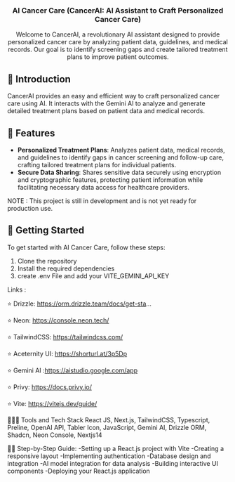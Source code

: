   <h3 align="center">AI Cancer Care (CancerAI: AI Assistant to Craft Personalized Cancer Care)</h3>
  <div align="center">
    Welcome to CancerAI, a revolutionary AI assistant designed to provide personalized cancer care by analyzing patient data, guidelines, and medical records. Our goal is to identify screening gaps and create tailored treatment plans to improve patient outcomes.
  </div>


## 🤖 Introduction

CancerAI provides an easy and efficient way to craft personalized cancer care using AI. It interacts with the Gemini AI to analyze and generate detailed treatment plans based on patient data and medical records.

## 🔋 Features

- **Personalized Treatment Plans**: Analyzes patient data, medical records, and guidelines to identify gaps in cancer screening and follow-up care, crafting tailored treatment plans for individual patients.
- **Secure Data Sharing**: Shares sensitive data securely using encryption and cryptographic features, protecting patient information while facilitating necessary data access for healthcare providers.

NOTE : This project is still in development and is not yet ready for production use.
## 🚀 Getting Started
To get started with AI Cancer Care, follow these steps:
1. Clone the repository
2. Install the required dependencies
3. create .env File and add your VITE_GEMINI_API_KEY

Links :

⭐ Drizzle: https://orm.drizzle.team/docs/get-sta...

⭐ Neon: https://console.neon.tech/

⭐ TailwindCSS: https://tailwindcss.com/

⭐ Aceternity UI: https://shorturl.at/3p5Dp

⭐ Gemini AI :https://aistudio.google.com/app

⭐ Privy: https://docs.privy.io/

⭐ Vite: https://vitejs.dev/guide/


👨🏽‍💻 Tools and Tech Stack
React JS, Next.js, TailwindCSS, Typescript, Preline, OpenAI API, Tabler Icon, JavaScript, Gemini AI, Drizzle ORM, Shadcn, Neon Console, Nextjs14


👨‍💻 Step-by-Step Guide:
-Setting up a React.js project with Vite
-Creating a responsive layout
-Implementing authentication
-Database design and integration
-AI model integration for data analysis
-Building interactive UI components
-Deploying your React.js application
